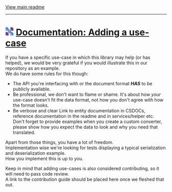 [//]: # (Header)

<a href="https://github.com/Marvin-Brouwer/FluentSerializer#readme">
	View main readme
</a><hr/>
<h1>
	<img alt="icon" width="26" height="26"
		src="https://github.com/Marvin-Brouwer/FluentSerializer/raw/main/doc/logo/Logo.default.optimized.svg" />
	<a href="https://github.com/Marvin-Brouwer/FluentSerializer/blob/main/doc/help/advanced-concepts/Adding-a-use-case.md#readme">
		Documentation: Adding a use-case
	</a>
</h1>

[//]: # (Body)

If you have a specific use-case in which this library may help (or has helped), we would be very grateful if you would illustrate this in our repository as an example.  
We do have some rules for this though:

- The API you're interfacing with or the document format _**HAS**_ to be publicly available.
- Be professional, we don't want to flame or shame.
  It's about how _your_ use-case doesn't fit the data format, not how you don't agree with how the format looks.
- Be verbose and clear
  Link to entity documentation in CSDOCs, reference documentation in the readme and in services/helper etc.  
  Don't forget to provide examples when you create a custom converter, please show how you expect the data to look and why you need that translated.

Apart from those things, you have a lot of freedom.  
Implementation wise we're looking for tests displaying a typical serialization and deserialization example.  
How you implement this is up to you.  

Keep in mind that adding use-cases is also considered contributing, so it will need to pass code review.  
A link to the contribution guide should be placed here once we fleshed that out.
